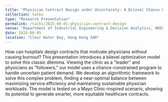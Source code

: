 ```yaml
---
title: "Physician Contract Design under Uncertainty: A Bilevel Chance Constrained Program Approach"
collection: talks
type: "Research Presentation"
permalink: /talks/2025-08-01-physician-contract-design
venue: "Department of Industrial Engineering & Decision Analytics, HKUST"
date: 2025-08-05
location: "Clear Water Bay, Hong Kong SAR"
---
```



How can hospitals design contracts that motivate physicians without causing burnout? This presentation introduces a bilevel optimization model to solve this classic dilemma. Viewing the clinic as a "leader" and physicians as "followers," our model uses a chance-constrained program to handle uncertain patient demand. We develop an algorithmic framework to solve this complex problem, finding a near-optimal balance between maximizing service efficiency and maintaining sustainable physician workloads. The model is tested on a Mayo Clinic-inspired scenario, showing its potential to generate smarter, more equitable healthcare contracts.
